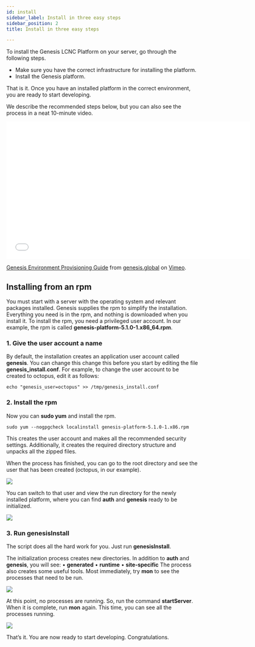 ```yaml
---
id: install
sidebar_label: Install in three easy steps
sidebar_position: 2
title: Install in three easy steps

---
```

To install the Genesis LCNC Platform on your server, go through the following steps.

* Make sure you have the correct infrastructure for installing the platform.
* Install the Genesis platform.

That is it. Once you have an installed platform in the correct environment, you are ready to start developing.

We  describe the recommended steps below, but you can also see the process in a neat 10-minute video.

<iframe src="[https://player.vimeo.com/video/590505594?h=5a99336928](https://player.vimeo.com/video/590505594?h=5a99336928 "https://player.vimeo.com/video/590505594?h=5a99336928")" width="640" height="360" frameborder="0" allow="autoplay; fullscreen; picture-in-picture" allowfullscreen></iframe>

<p><a href="[https://vimeo.com/590505594](https://vimeo.com/590505594 "https://vimeo.com/590505594")">Genesis Environment Provisioning Guide</a> from <a href="[https://vimeo.com/user96753901](https://vimeo.com/user96753901 "https://vimeo.com/user96753901")">genesis.global</a> on <a href="[https://vimeo.com](https://vimeo.com "https://vimeo.com")">Vimeo</a>.</p>

## Installing from an rpm

You must start with a server with the operating system and relevant packages installed. Genesis supplies the rpm to simplify the installation. Everything you need is in the rpm, and nothing is downloaded when you install it.
To install the rpm, you need a privileged user account.
In our example, the rpm is called **genesis-platform-5.1.0-1.x86_64.rpm**.

### 1. Give the user account a name

By default, the installation creates an application user account called **genesis**. You can change this change this before you start by editing the file **genesis_install.conf**. For example, to change the user account to be created to octopus, edit it as follows:

    echo "genesis_user=octopus" >> /tmp/genesis_install.conf

### 2. Install the rpm

Now you can **sudo yum** and install the rpm.

    sudo yum --nogpgcheck localinstall genesis-platform-5.1.0-1.x86.rpm

This creates the user account and makes all the recommended security settings. Additionally, it creates the required directory structure and unpacks all the zipped files.

When the process has finished, you can go to the root directory and see the user that has been created (octopus, in our example).

![](/img/joseph-3completed-installation.png)

You can switch to that user and view the run directory for the newly installed platform, where you can find **auth** and **genesis** ready to be initialized.

![](/img/joseph4-ready-to-initialize.png)

### 3. Run genesisInstall

The script does all the hard work for you. Just run **genesisInstall**.

The initialization process creates new directories. In addition to **auth** and **genesis**, you will see:
•	**generated**
•	**runtime**
•	**site-specific**
The process also creates some useful tools. Most immediately, try **mon** to see the processes that need to be run.

![](/img/joseph5-mon.png)

At this point, no processes are running. So, run the command **startServer**. When it is complete, run **mon** again. This time, you can see all the processes running.

![](/img/mon-processes-running.png)

That’s it. You are now ready to start developing. Congratulations.